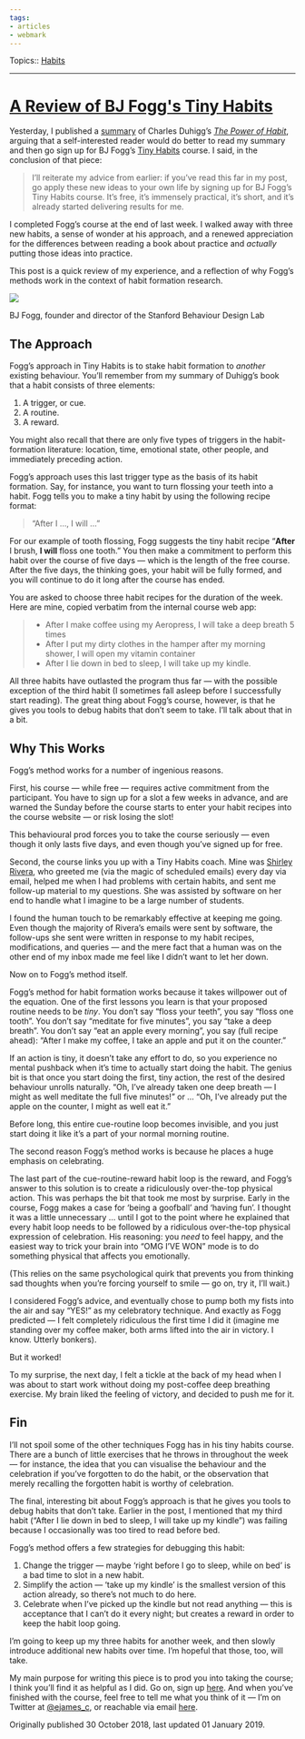 ```yaml
---
tags:
- articles
- webmark
---
```

   
Topics:: [Habits](../../topics/Habits.md)   
   
   
---   
# [A Review of BJ Fogg's Tiny Habits](https://commoncog.com/a-review-of-bj-foggs-tiny-habits/)   
   
Yesterday, I published a [summary](https://commoncog.com/the-power-of-habit/) of Charles Duhigg’s *[The Power of Habit](https://www.amazon.com/Power-Habit-What-Life-Business/dp/081298160X)*, arguing that a self-interested reader would do better to read my summary and then go sign up for BJ Fogg’s [Tiny Habits](https://www.tinyhabits.com/) course. I said, in the conclusion of that piece:   
   
> I’ll reiterate my advice from earlier: if you’ve read this far in my post, go apply these new ideas to your own life by signing up for BJ Fogg’s Tiny Habits course. It’s free, it’s immensely practical, it’s short, and it’s already started delivering results for me.   
   
I completed Fogg’s course at the end of last week. I walked away with three new habits, a sense of wonder at his approach, and a renewed appreciation for the differences between reading a book about practice and *actually* putting those ideas into practice.   
   
This post is a quick review of my experience, and a reflection of why Fogg’s methods work in the context of habit formation research.   
   
![](https://commoncog.com/content/images/2018/10/ezgif.com-webp-to-jpg--1-.jpg)   
   
BJ Fogg, founder and director of the Stanford Behaviour Design Lab   
   
## The Approach   
   
Fogg’s approach in Tiny Habits is to stake habit formation to *another* existing behaviour. You’ll remember from my summary of Duhigg’s book that a habit consists of three elements:   
   
1.  A trigger, or cue.   
2.  A routine.   
3.  A reward.   
   
You might also recall that there are only five types of triggers in the habit-formation literature: location, time, emotional state, other people, and immediately preceding action.   
   
Fogg’s approach uses this last trigger type as the basis of its habit formation. Say, for instance, you want to turn flossing your teeth into a habit. Fogg tells you to make a tiny habit by using the following recipe format:   
   
> “After I …, I will …”   
   
For our example of tooth flossing, Fogg suggests the tiny habit recipe “**After** I brush, **I will** floss one tooth.” You then make a commitment to perform this habit over the course of five days — which is the length of the free course. After the five days, the thinking goes, your habit will be fully formed, and you will continue to do it long after the course has ended.   
   
You are asked to choose three habit recipes for the duration of the week. Here are mine, copied verbatim from the internal course web app:   
   
> -   After I make coffee using my Aeropress, I will take a deep breath 5 times   
> -   After I put my dirty clothes in the hamper after my morning shower, I will open my vitamin container   
> -   After I lie down in bed to sleep, I will take up my kindle.   
   
All three habits have outlasted the program thus far — with the possible exception of the third habit (I sometimes fall asleep before I successfully start reading). The great thing about Fogg’s course, however, is that he gives you tools to debug habits that don’t seem to take. I’ll talk about that in a bit.   
   
## Why This Works   
   
Fogg’s method works for a number of ingenious reasons.   
   
First, his course — while free — requires active commitment from the participant. You have to sign up for a slot a few weeks in advance, and are warned the Sunday before the course starts to enter your habit recipes into the course website — or risk losing the slot!   
   
This behavioural prod forces you to take the course seriously — even though it only lasts five days, and even though you’ve signed up for free.   
   
Second, the course links you up with a Tiny Habits coach. Mine was [Shirley Rivera](https://anthrocubeology.com/), who greeted me (via the magic of scheduled emails) every day via email, helped me when I had problems with certain habits, and sent me follow-up material to my questions. She was assisted by software on her end to handle what I imagine to be a large number of students.   
   
I found the human touch to be remarkably effective at keeping me going. Even though the majority of Rivera’s emails were sent by software, the follow-ups she sent were written in response to my habit recipes, modifications, and queries — and the mere fact that a human was on the other end of my inbox made me feel like I didn’t want to let her down.   
   
Now on to Fogg’s method itself.   
   
Fogg’s method for habit formation works because it takes willpower out of the equation. One of the first lessons you learn is that your proposed routine needs to be *tiny*. You don’t say “floss your teeth”, you say “floss one tooth”. You don’t say “meditate for five minutes”, you say “take a deep breath”. You don’t say “eat an apple every morning”, you say (full recipe ahead): “After I make my coffee, I take an apple and put it on the counter.”   
   
If an action is tiny, it doesn’t take any effort to do, so you experience no mental pushback when it’s time to actually start doing the habit. The genius bit is that once you start doing the first, tiny action, the rest of the desired behaviour unrolls naturally. “Oh, I’ve already taken one deep breath — I might as well meditate the full five minutes!” or … “Oh, I’ve already put the apple on the counter, I might as well eat it.”   
   
Before long, this entire cue-routine loop becomes invisible, and you just start doing it like it’s a part of your normal morning routine.   
   
The second reason Fogg’s method works is because he places a huge emphasis on celebrating.   
   
The last part of the cue-routine-reward habit loop is the reward, and Fogg’s answer to this solution is to create a ridiculously over-the-top physical action. This was perhaps the bit that took me most by surprise. Early in the course, Fogg makes a case for ‘being a goofball’ and ‘having fun’. I thought it was a little unnecessary … until I got to the point where he explained that every habit loop needs to be followed by a ridiculous over-the-top physical expression of celebration. His reasoning: you *need* to feel happy, and the easiest way to trick your brain into “OMG I’VE WON” mode is to do something physical that affects you emotionally.   
   
(This relies on the same psychological quirk that prevents you from thinking sad thoughts when you’re forcing yourself to smile — go on, try it, I’ll wait.)   
   
I considered Fogg’s advice, and eventually chose to pump both my fists into the air and say “YES!” as my celebratory technique. And exactly as Fogg predicted — I felt completely ridiculous the first time I did it (imagine me standing over my coffee maker, both arms lifted into the air in victory. I know. Utterly bonkers).   
   
But it worked!   
   
To my surprise, the next day, I felt a tickle at the back of my head when I was about to start work without doing my post-coffee deep breathing exercise. My brain liked the feeling of victory, and decided to push me for it.   
   
## Fin   
   
I’ll not spoil some of the other techniques Fogg has in his tiny habits course. There are a bunch of little exercises that he throws in throughout the week — for instance, the idea that you can visualise the behaviour and the celebration if you’ve forgotten to do the habit, or the observation that merely recalling the forgotten habit is worthy of celebration.   
   
The final, interesting bit about Fogg’s approach is that he gives you tools to debug habits that don’t take. Earlier in the post, I mentioned that my third habit (“After I lie down in bed to sleep, I will take up my kindle”) was failing because I occasionally was too tired to read before bed.   
   
Fogg’s method offers a few strategies for debugging this habit:   
   
1.  Change the trigger — maybe ‘right before I go to sleep, while on bed’ is a bad time to slot in a new habit.   
2.  Simplify the action — ‘take up my kindle’ is the smallest version of this action already, so there’s not much to do here.   
3.  Celebrate when I’ve picked up the kindle but not read anything — this is acceptance that I can’t do it every night; but creates a reward in order to keep the habit loop going.   
   
I’m going to keep up my three habits for another week, and then slowly introduce additional new habits over time. I’m hopeful that those, too, will take.   
   
My main purpose for writing this piece is to prod you into taking the course; I think you’ll find it as helpful as I did. Go on, sign up [here](https://www.tinyhabits.com/join). And when you’ve finished with the course, feel free to tell me what you think of it — I’m on Twitter at [@ejames\_c](https://twitter.com/ejames_c), or reachable via email [here](https://commoncog.com/contact).   
   
Originally published 30 October 2018, last updated 01 January 2019.